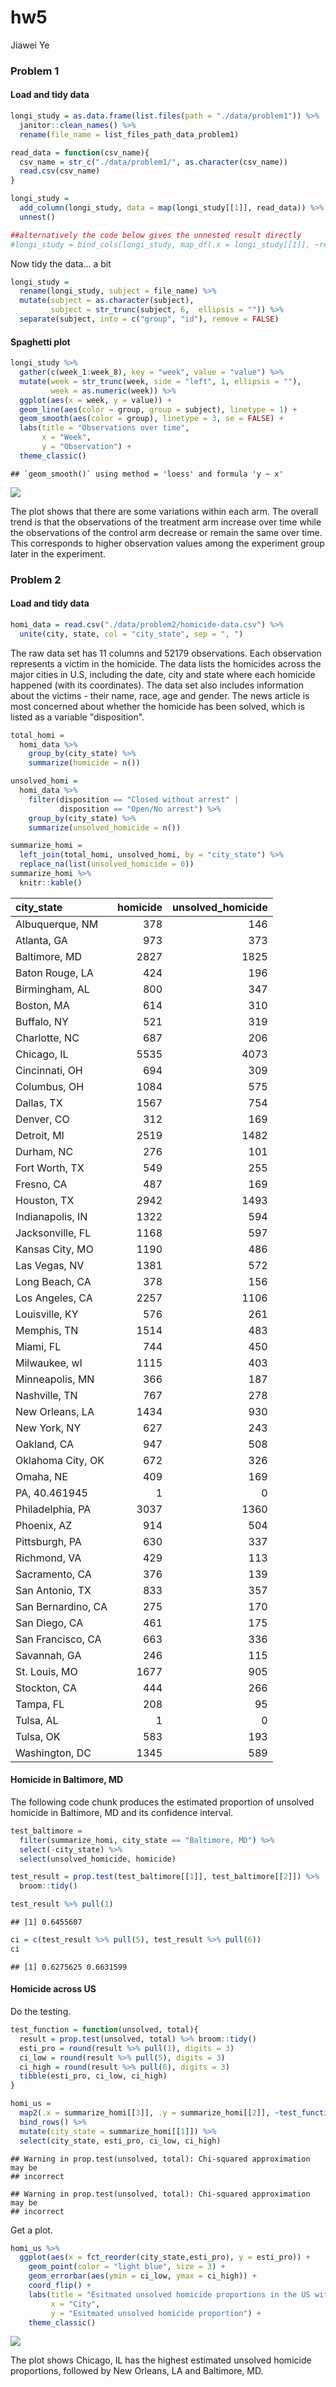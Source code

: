 hw5
================
Jiawei Ye

### Problem 1

#### Load and tidy data

``` r
longi_study = as.data.frame(list.files(path = "./data/problem1")) %>% 
  janitor::clean_names() %>% 
  rename(file_name = list_files_path_data_problem1)

read_data = function(csv_name){
  csv_name = str_c("./data/problem1/", as.character(csv_name))
  read.csv(csv_name)
}

longi_study = 
  add_column(longi_study, data = map(longi_study[[1]], read_data)) %>% 
  unnest()

##alternatively the code below gives the unnested result directly
#longi_study = bind_cols(longi_study, map_df(.x = longi_study[[1]], ~read_data(.x)))
```

Now tidy the data... a bit

``` r
longi_study =
  rename(longi_study, subject = file_name) %>% 
  mutate(subject = as.character(subject), 
         subject = str_trunc(subject, 6,  ellipsis = "")) %>% 
  separate(subject, into = c("group", "id"), remove = FALSE)
```

#### Spaghetti plot

``` r
longi_study %>% 
  gather(c(week_1:week_8), key = "week", value = "value") %>% 
  mutate(week = str_trunc(week, side = "left", 1, ellipsis = ""), 
         week = as.numeric(week)) %>% 
  ggplot(aes(x = week, y = value)) +
  geom_line(aes(color = group, group = subject), linetype = 1) +
  geom_smooth(aes(color = group), linetype = 3, se = FALSE) +
  labs(title = "Observations over time", 
       x = "Week", 
       y = "Observation") +
  theme_classic() 
```

    ## `geom_smooth()` using method = 'loess' and formula 'y ~ x'

![](p8105_hw5_jy2947_files/figure-markdown_github/plot-1.png)

The plot shows that there are some variations within each arm. The overall trend is that the observations of the treatment arm increase over time while the observations of the control arm decrease or remain the same over time. This corresponds to higher observation values among the experiment group later in the experiment.

### Problem 2

#### Load and tidy data

``` r
homi_data = read.csv("./data/problem2/homicide-data.csv") %>% 
  unite(city, state, col = "city_state", sep = ", ")
```

The raw data set has 11 columns and 52179 observations. Each observation represents a victim in the homicide. The data lists the homicides across the major cities in U.S, including the date, city and state where each homicide happened (with its coordinates). The data set also includes information about the victims - their name, race, age and gender. The news article is most concerned about whether the homicide has been solved, which is listed as a variable "disposition".

``` r
total_homi =  
  homi_data %>% 
    group_by(city_state) %>% 
    summarize(homicide = n())

unsolved_homi = 
  homi_data %>% 
    filter(disposition == "Closed without arrest" | 
           disposition == "Open/No arrest") %>% 
    group_by(city_state) %>% 
    summarize(unsolved_homicide = n())  

summarize_homi = 
  left_join(total_homi, unsolved_homi, by = "city_state") %>% 
  replace_na(list(unsolved_homicide = 0))
summarize_homi %>% 
  knitr::kable()
```

| city\_state        |  homicide|  unsolved\_homicide|
|:-------------------|---------:|-------------------:|
| Albuquerque, NM    |       378|                 146|
| Atlanta, GA        |       973|                 373|
| Baltimore, MD      |      2827|                1825|
| Baton Rouge, LA    |       424|                 196|
| Birmingham, AL     |       800|                 347|
| Boston, MA         |       614|                 310|
| Buffalo, NY        |       521|                 319|
| Charlotte, NC      |       687|                 206|
| Chicago, IL        |      5535|                4073|
| Cincinnati, OH     |       694|                 309|
| Columbus, OH       |      1084|                 575|
| Dallas, TX         |      1567|                 754|
| Denver, CO         |       312|                 169|
| Detroit, MI        |      2519|                1482|
| Durham, NC         |       276|                 101|
| Fort Worth, TX     |       549|                 255|
| Fresno, CA         |       487|                 169|
| Houston, TX        |      2942|                1493|
| Indianapolis, IN   |      1322|                 594|
| Jacksonville, FL   |      1168|                 597|
| Kansas City, MO    |      1190|                 486|
| Las Vegas, NV      |      1381|                 572|
| Long Beach, CA     |       378|                 156|
| Los Angeles, CA    |      2257|                1106|
| Louisville, KY     |       576|                 261|
| Memphis, TN        |      1514|                 483|
| Miami, FL          |       744|                 450|
| Milwaukee, wI      |      1115|                 403|
| Minneapolis, MN    |       366|                 187|
| Nashville, TN      |       767|                 278|
| New Orleans, LA    |      1434|                 930|
| New York, NY       |       627|                 243|
| Oakland, CA        |       947|                 508|
| Oklahoma City, OK  |       672|                 326|
| Omaha, NE          |       409|                 169|
| PA, 40.461945      |         1|                   0|
| Philadelphia, PA   |      3037|                1360|
| Phoenix, AZ        |       914|                 504|
| Pittsburgh, PA     |       630|                 337|
| Richmond, VA       |       429|                 113|
| Sacramento, CA     |       376|                 139|
| San Antonio, TX    |       833|                 357|
| San Bernardino, CA |       275|                 170|
| San Diego, CA      |       461|                 175|
| San Francisco, CA  |       663|                 336|
| Savannah, GA       |       246|                 115|
| St. Louis, MO      |      1677|                 905|
| Stockton, CA       |       444|                 266|
| Tampa, FL          |       208|                  95|
| Tulsa, AL          |         1|                   0|
| Tulsa, OK          |       583|                 193|
| Washington, DC     |      1345|                 589|

#### Homicide in Baltimore, MD

The following code chunk produces the estimated proportion of unsolved homicide in Baltimore, MD and its confidence interval.

``` r
test_baltimore = 
  filter(summarize_homi, city_state == "Baltimore, MD") %>% 
  select(-city_state) %>% 
  select(unsolved_homicide, homicide)

test_result = prop.test(test_baltimore[[1]], test_baltimore[[2]]) %>% 
  broom::tidy()

test_result %>% pull(1)
```

    ## [1] 0.6455607

``` r
ci = c(test_result %>% pull(5), test_result %>% pull(6))
ci
```

    ## [1] 0.6275625 0.6631599

#### Homicide across US

Do the testing.

``` r
test_function = function(unsolved, total){
  result = prop.test(unsolved, total) %>% broom::tidy()
  esti_pro = round(result %>% pull(1), digits = 3)
  ci_low = round(result %>% pull(5), digits = 3)
  ci_high = round(result %>% pull(6), digits = 3)
  tibble(esti_pro, ci_low, ci_high)
}

homi_us = 
  map2(.x = summarize_homi[[3]], .y = summarize_homi[[2]], ~test_function(.x, .y)) %>%
  bind_rows() %>% 
  mutate(city_state = summarize_homi[[1]]) %>% 
  select(city_state, esti_pro, ci_low, ci_high)
```

    ## Warning in prop.test(unsolved, total): Chi-squared approximation may be
    ## incorrect

    ## Warning in prop.test(unsolved, total): Chi-squared approximation may be
    ## incorrect

Get a plot.

``` r
homi_us %>% 
  ggplot(aes(x = fct_reorder(city_state,esti_pro), y = esti_pro)) +
    geom_point(color = "light blue", size = 3) +
    geom_errorbar(aes(ymin = ci_low, ymax = ci_high)) +
    coord_flip() +
    labs(title = "Esitmated unsolved homicide proportions in the US with confidence intervals", 
         x = "City", 
         y = "Esitmated unsolved homicide proportion") +
    theme_classic()
```

![](p8105_hw5_jy2947_files/figure-markdown_github/plot_us-1.png)

The plot shows Chicago, IL has the highest estimated unsolved homicide proportions, followed by New Orleans, LA and Baltimore, MD.
